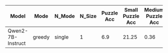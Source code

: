 |       Model       |  Mode  |  N_Mode  |  N_Size  |  Puzzle Acc  |  Small Puzzle Acc  |  Medium Puzzle Acc  |  Large Puzzle Acc  |  XL Puzzle Acc  |  Cell Acc  |  No answer  |  Total Puzzles  |  Reason Lens  |
|-------------------|--------|----------|----------|--------------|--------------------|---------------------|--------------------|-----------------|------------|-------------|-----------------|---------------|
| Qwen2-7B-Instruct | greedy |  single  |    1     |     6.9      |       21.25        |        0.36         |         0          |        0        |   24.09    |    18.3     |      1000       |    779.28     |